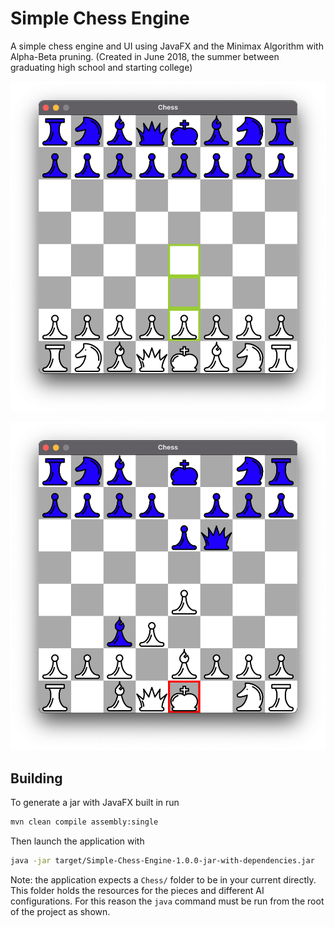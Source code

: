 # Simple Chess Engine

A simple chess engine and UI using JavaFX and the Minimax Algorithm with Alpha-Beta pruning. (Created in June 2018, the summer between graduating high school and starting college)

![](demo1.png)

![](demo2.png)

## Building

To generate a jar with JavaFX built in run

```bash
mvn clean compile assembly:single
```
Then launch the application with

```bash
java -jar target/Simple-Chess-Engine-1.0.0-jar-with-dependencies.jar
```

Note: the application expects a `Chess/` folder to be in your current directly. This folder holds the resources for the pieces and different AI configurations. For this reason the `java` command must be run from the root of the project as shown.
